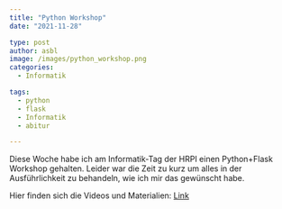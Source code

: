 ```yaml
---
title: "Python Workshop"
date: "2021-11-28"

type: post
author: asbl
image: /images/python_workshop.png
categories:
  - Informatik

tags:
  - python
  - flask
  - Informatik
  - abitur

---
```


Diese Woche habe ich am Informatik-Tag der HRPI einen Python+Flask Workshop gehalten. Leider war die Zeit zu kurz um alles in der Ausführlichkeit zu behandeln, wie ich mir das gewünscht habe.

Hier finden sich die Videos und Materialien: [Link](https://codeberg.org/a_siebel/flask-workshop) 